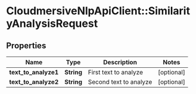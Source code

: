 # CloudmersiveNlpApiClient::SimilarityAnalysisRequest

## Properties
Name | Type | Description | Notes
------------ | ------------- | ------------- | -------------
**text_to_analyze1** | **String** | First text to analyze | [optional] 
**text_to_analyze2** | **String** | Second text to analyze | [optional] 


